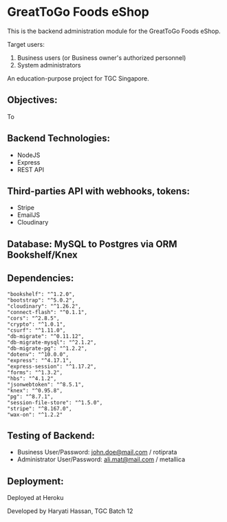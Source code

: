 # GreatToGo Foods eShop
This is the backend administration module for the GreatToGo Foods eShop. 

Target users: 
1. Business users (or Business owner's authorized personnel)
2. System administrators

An education-purpose project for TGC Singapore.

## Objectives:
To 

## Backend Technologies:
* NodeJS
* Express
* REST API

## Third-parties API with webhooks, tokens:
* Stripe
* EmailJS
* Cloudinary

## Database: MySQL to Postgres via ORM Bookshelf/Knex

## Dependencies: 
    "bookshelf": "^1.2.0",
    "bootstrap": "^5.0.2",
    "cloudinary": "^1.26.2",
    "connect-flash": "^0.1.1",
    "cors": "^2.8.5",
    "crypto": "^1.0.1",
    "csurf": "^1.11.0",
    "db-migrate": "^0.11.12",
    "db-migrate-mysql": "^2.1.2",
    "db-migrate-pg": "^1.2.2",
    "dotenv": "^10.0.0",
    "express": "^4.17.1",
    "express-session": "^1.17.2",
    "forms": "^1.3.2",
    "hbs": "^4.1.2",
    "jsonwebtoken": "^8.5.1",
    "knex": "^0.95.8",
    "pg": "^8.7.1",
    "session-file-store": "^1.5.0",
    "stripe": "^8.167.0",
    "wax-on": "^1.2.2"

## Testing of Backend:
* Business User/Password: john.doe@mail.com / rotiprata
* Administrator User/Password: ali.mat@mail.com / metallica

## Deployment: 
Deployed at Heroku

Developed by Haryati Hassan, TGC Batch 12